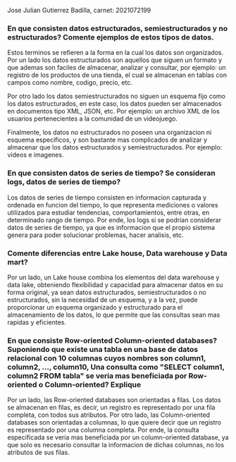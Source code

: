 Jose Julian Gutierrez Badilla, carnet: 2021072199
### En que consisten datos estructurados, semiestructurados y no estructurados? Comente ejemplos de estos tipos de datos.
Estos terminos se refieren a la forma en la cual los datos son organizados. Por un lado los datos estructurados son aquellos que siguen un formato y que ademas son faciles de almacenar, analizar y consultar, por ejemplo: un registro de los productos de una tienda, el cual se almacenan en tablas con campos como nombre, codigo, precio, etc. 

Por otro lado los datos semiestructurados no siguen un esquema fijo como los datos estructurados, en este caso, los datos pueden ser almacenados en documentos tipo XML, JSON, etc. Por ejemplo: un archivo XML de los usuarios pertenecientes a la comunidad de un videojuego.

Finalmente, los datos no estructurados no poseen una organizacion ni esquema especificos, y son bastante mas complicados de analizar y almacenar que los datos estructurados y semiestructurados. Por ejemplo: videos e imagenes.

### En que consisten datos de series de tiempo? Se consideran logs, datos de series de tiempo?
Los datos de series de tiempo consisten en informacion capturada y ordenada en funcion del tiempo, lo que representa mediciones o valores utilizados para estudiar tendencias, comportamientos, entre otras, en determinado rango de tiempo. Por ende, los logs si se podrian considerar datos de series de tiempo, ya que es informacion que el propio sistema genera para poder solucionar problemas, hacer analisis, etc.

### Comente diferencias entre Lake house, Data warehouse y Data mart?
Por un lado, un Lake house combina los elementos del data warehouse y data lake, obteniendo flexibilidad y capacidad para almacenar datos en su forma original, ya sean datos estructurados, semiestructurados o no estructurados, sin la necesidad de un esquema, y a la vez, puede proporcionar un esquema organizado y estructurado para el almacenamiento de los datos, lo que permite que las consultas sean mas rapidas y eficientes.

### En que consiste Row-oriented Column-oriented databases? Suponiendo que existe una tabla en una base de datos relacional con 10 columnas cuyos nombres son column1, column2, ..., column10, Una consulta como "SELECT column1, column2 FROM tabla" se veria mas beneficiada por Row-oriented o Column-oriented? Explique
Por un lado, las Row-oriented databases son orientadas a filas. Los datos se almacenan en filas, es decir, un registro es representado por una fila completa, con todos sus atributos. Por otro lado, las Column-oriented databases son orientadas a columnas, lo que quiere decir que un registro es representado por una columna completa. Por ende, la consulta especificada se veria mas beneficiada por un column-oriented database, ya que solo es necesario consultar la informacion de dichas columnas, no los atributos de sus filas.